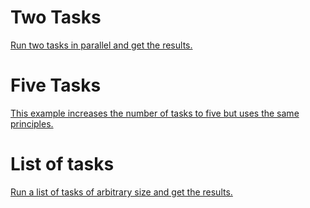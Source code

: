 # Two Tasks

[Run two tasks in parallel and get the results.](FetchTwo.elm)

# Five Tasks

[This example increases the number of tasks to five but uses the same principles.](FetchFive.elm)

# List of tasks

[Run a list of tasks of arbitrary size and get the results.](FetchList.elm)